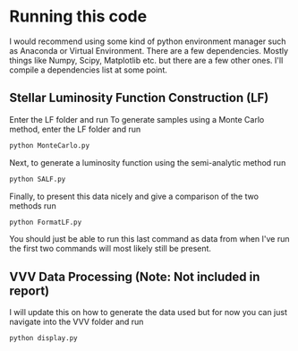 # Running this code

I would recommend using some kind of python environment 
manager such as Anaconda or Virtual Environment. There are a few
dependencies. Mostly things like Numpy, Scipy, Matplotlib etc. but there
are a few other ones. I'll compile a dependencies list at some point.

## Stellar Luminosity Function Construction (LF)

Enter the LF folder and run
To generate samples using a Monte Carlo method, enter the LF folder and run
```bash
python MonteCarlo.py
```
Next, to generate a luminosity function using the semi-analytic method run
```bash
python SALF.py
```
Finally, to present this data nicely and give a comparison of the two methods run
```bash
python FormatLF.py
```
You should just be able to run this last command as data from when I've
run the first two commands will most likely still be present.

## VVV Data Processing (Note: Not included in report)

I will update this on how to generate the data used but for now you
can just navigate into the VVV folder and run
```bash
python display.py
```
